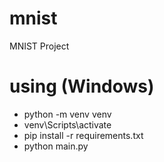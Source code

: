 # mnist
MNIST Project

# using (Windows)
 - python -m venv venv
 - venv\Scripts\activate
 - pip install -r requirements.txt
 - python main.py
